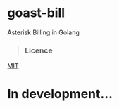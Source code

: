 # goast-bill
Asterisk Billing in Golang

> ### Licence

[MIT](https://github.com/dilowagner/goast-bill/blob/master/LICENSE)

# In development...
